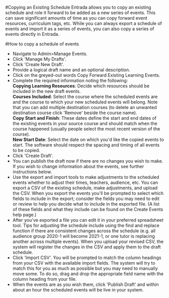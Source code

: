 #Copying an Existing Schedule
Entrada allows you to copy an existing schedule and role it forward to be added as a new series of events.  This can save significant amounts of time as you can copy forward event resources, curriculum tags, etc.  While you can always export a schedule of events and import it as a series of events, you can also copy a series of events directly in Entrada.

#How to copy a schedule of events
* Navigate to Admin>Manage Events.
* Click 'Manage My Drafts'.
* Click 'Create New Draft'.
* Provide a logical draft name and an optional description.
* Click on the greyed-out words Copy Forward Existing Learning Events.
* Complete the required information noting the following:  
**Copying Learning Resources**: Decide which resources should be included in the new draft events.  
**Courses Included**: Select the course where the scheduled events are and the course to which your new scheduled events will belong.  Note that you can add multiple destination courses (to delete an unwanted destination course click 'Remove' beside the course name).  
**Copy Start and Finish**: These dates define the start and end dates of the existing events in your source course and should match when the course happened (usually people select the most recent version of the course).  
**New Start Date**: Select the date on which you'd like the copied events to start.  The software should respect the spacing and timing of all events to be copied.  
* Click 'Create Draft'.
* You can publish the draft now if there are no changes you wish to make.  If you wish to change information about the events, see further instructions below.
* Use the export and import tools to make adjustments to the scheduled events whether to adjust their times, teachers, audience, etc.  You can export a CSV of the existing schedule, make adjustments, and upload the CSV.  When you export the events you'll be prompted to select which fields to include in the export; consider the fields you may need to edit or review to help you decide what to include in the exported file.  (A list of these fields and what they include can be found on the Create Events help page.)
* After you've exported a file you can edit it in your preferred spreadsheet tool.  Tips for adjusting the schedule include using the find and replace function if there are consistent changes across the schedule (e.g. all audience group 2020-1 will become 2021-1, or one tutor is replacing another across multiple events).  When you upload your revised CSV, the system will register the changes in the CSV and apply them to the draft schedule.
* Click 'Import CSV'.  You will be prompted to match the column headings from your CSV with the available import fields.  The system will try to match this for you as much as possible but you may need to manually move some.  To do so, drag and drop the appropriate field name with the column heading from your file.
* When the events are as you wish them, click 'Publish Draft' and within about an hour the scheduled events will be live in your system.
